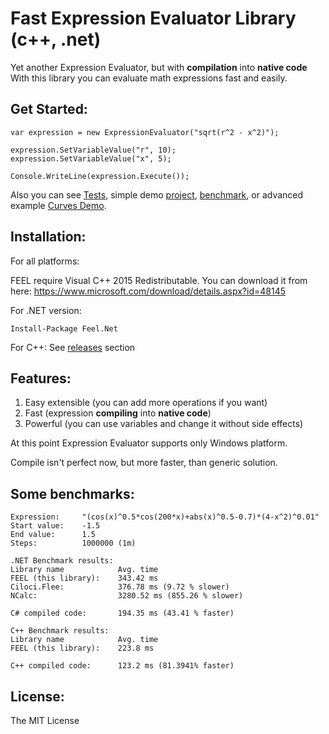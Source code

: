 Fast Expression Evaluator Library (c++, .net)
====

Yet another Expression Evaluator, but with **compilation** into **native code**
With this library you can evaluate math expressions fast and easily.

Get Started:
---
    var expression = new ExpressionEvaluator("sqrt(r^2 - x^2)");

    expression.SetVariableValue("r", 10);
    expression.SetVariableValue("x", 5);

    Console.WriteLine(expression.Execute());

Also you can see [Tests](https://github.com/DrA1ex/FEEL/tree/master/ExpressionEvaluator.Test), simple demo [project](https://github.com/DrA1ex/FEEL/blob/master/ExpressionCalculatorDemo/Program.cs), [benchmark](https://github.com/DrA1ex/FEEL/blob/master/ExpressionEvaluatorNetBenchmark/Program.cs), or advanced example [Curves Demo](https://github.com/DrA1ex/FEEL.CurveDemo).

Installation:
---
For all platforms:

FEEL require Visual C++ 2015 Redistributable. You can download it from here: https://www.microsoft.com/download/details.aspx?id=48145

For .NET version:

    Install-Package Feel.Net

For C++:
See [releases](https://github.com/DrA1ex/FEEL/releases) section

Features:
---

1. Easy extensible (you can add more operations if you want)
2. Fast (expression **compiling** into **native code**)
3. Powerful (you can use variables and change it without side effects)


At this point Expression Evaluator supports only Windows platform. 

Compile isn't perfect now, but more faster, than generic solution.

Some benchmarks:
---

```
Expression:     "(cos(x)^0.5*cos(200*x)+abs(x)^0.5-0.7)*(4-x^2)^0.01"
Start value:    -1.5
End value:      1.5
Steps:          1000000 (1m)

.NET Benchmark results:
Library name            Avg. time
FEEL (this library):    343.42 ms
Ciloci.Flee:            376.78 ms (9.72 % slower)
NCalc:                  3280.52 ms (855.26 % slower)

C# compiled code:       194.35 ms (43.41 % faster)

C++ Benchmark results:
Library name            Avg. time
FEEL (this library):    223.8 ms

C++ compiled code:      123.2 ms (81.3941% faster)
```

License:
---
The MIT License
